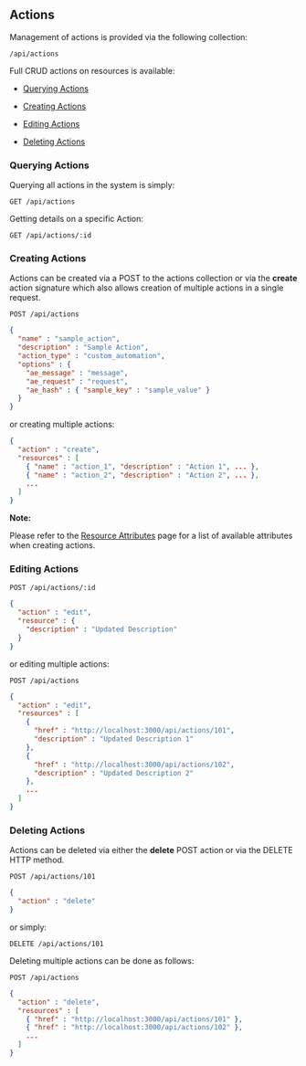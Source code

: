 ---
---

## Actions

Management of actions is provided via the following collection:

``` data
/api/actions
```

Full CRUD actions on resources is available:

  - [Querying Actions](#querying-actions)

  - [Creating Actions](#creating-actions)

  - [Editing Actions](#editing-actions)

  - [Deleting Actions](#deleting-actions)

### Querying Actions

Querying all actions in the system is simply:

    GET /api/actions

Getting details on a specific Action:

    GET /api/actions/:id

### Creating Actions

Actions can be created via a POST to the actions collection or via the
**create** action signature which also allows creation of multiple
actions in a single request.

    POST /api/actions

``` json
{
  "name" : "sample_action",
  "description" : "Sample Action",
  "action_type" : "custom_automation",
  "options" : {
    "ae_message" : "message",
    "ae_request" : "request",
    "ae_hash" : { "sample_key" : "sample_value" }
  }
}
```

or creating multiple actions:

``` json
{
  "action" : "create",
  "resources" : [
    { "name" : "action_1", "description" : "Action 1", ... },
    { "name" : "action_2", "description" : "Action 2", ... },
    ...
  ]
}
```

**Note:**

Please refer to the [Resource Attributes](../appendices/resource_attributes.html#actions) page for a
list of available attributes when creating actions.

### Editing Actions

    POST /api/actions/:id

``` json
{
  "action" : "edit",
  "resource" : {
    "description" : "Updated Description"
  }
}
```

or editing multiple actions:

    POST /api/actions

``` json
{
  "action" : "edit",
  "resources" : [
    {
      "href" : "http://localhost:3000/api/actions/101",
      "description" : "Updated Description 1"
    },
    {
      "href" : "http://localhost:3000/api/actions/102",
      "description" : "Updated Description 2"
    },
    ...
  ]
}
```

### Deleting Actions

Actions can be deleted via either the **delete** POST action or via the
DELETE HTTP method.

    POST /api/actions/101

``` json
{
  "action" : "delete"
}
```

or simply:

    DELETE /api/actions/101

Deleting multiple actions can be done as follows:

    POST /api/actions

``` json
{
  "action" : "delete",
  "resources" : [
    { "href" : "http://localhost:3000/api/actions/101" },
    { "href" : "http://localhost:3000/api/actions/102" },
    ...
  ]
}
```
